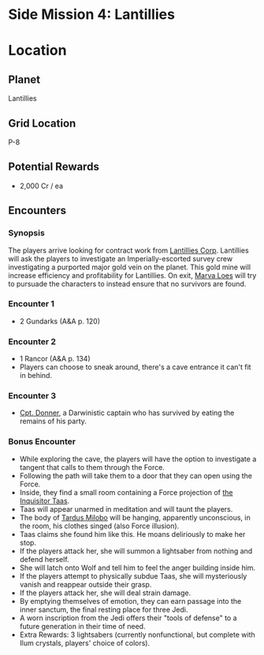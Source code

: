 # Side Mission 4: Lantillies

# Location
## Planet
Lantillies

## Grid Location
P-8

## Potential Rewards
* 2,000 Cr / ea
## Encounters

### Synopsis
The players arrive looking for contract work from [Lantillies Corp](../../../organizations/lantillies_corp.md). Lantillies
will ask the players to investigate an Imperially-escorted survey crew investigating a purported major gold vein on the planet.
This gold mine will increase efficiency and profitability for Lantillies. On exit, [Marva Loes](../../../characters/npcs/marva_loes.md)
will try to pursuade the characters to instead ensure that no survivors are found.

### Encounter 1
* 2 Gundarks (A&A p. 120)

### Encounter 2
* 1 Rancor (A&A p. 134)
* Players can choose to sneak around, there's a cave entrance it can't fit in behind.

### Encounter 3
* [Cpt. Donner](../../../characters/npcs/mercutio_donner.md), a Darwinistic captain who has survived by eating the remains of his party.

### Bonus Encounter
* While exploring the cave, the players will have the option to investigate a tangent that calls to them through the Force.
* Following the path will take them to a door that they can open using the Force.
* Inside, they find a small room containing a Force projection of [the Inquisitor Taas](../../../characters/npcs/taas.md).
* Taas will appear unarmed in meditation and will taunt the players.
* The body of [Tardus Milobo](../../../characters) will be hanging, apparently unconscious, in the room, his clothes singed (also Force illusion).
* Taas claims she found him like this. He moans deliriously to make her stop.
* If the players attack her, she will summon a lightsaber from nothing and defend herself.
* She will latch onto Wolf and tell him to feel the anger building inside him.
* If the players attempt to physically subdue Taas, she will mysteriously vanish and reappear outside their grasp.
* If the players attack her, she will deal strain damage.
* By emptying themselves of emotion, they can earn passage into the inner sanctum, the final resting place for three Jedi.
* A worn inscription from the Jedi offers their "tools of defense" to a future generation in their time of need.
* Extra Rewards: 3 lightsabers (currently nonfunctional, but complete with Ilum crystals, players' choice of colors).